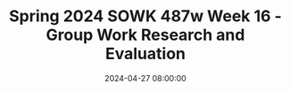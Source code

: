 ---
layout: single_presentation
name: spring-2024-sowk-487w-week-16-group-work-research-and-evaluation.md
title: "Spring 2024 SOWK 487w Week 16 - Group Work Research and Evaluation"
date:  2024-04-27 08:00:00
presentation_id: l4DbMn
permalink: /l4DbMn/
redirect_from:
  - /presentations/l4DbMn/spring-2024-sowk-487w-week-16-group-work-research-and-evaluation
slides: 
  - slide_name: deck-12690-large-0.jpeg
    slide_text: >
      GROUP WORK RESEARCH & EVALUATION Spring 2024 SOWK 487 Dr. Jacob Campbell, LICSW Heritage University

  - slide_name: deck-12690-large-1.jpeg
    slide_text: >
      AGENDA OUR TENTATIVE PL AN FOR TODAY • Evaluation designs for groups • Difference between program evaluation and clinical evaluation • What is a qualitative design methodology • Participatory Action Research Spring 2024 SOWK 487 Dr. Jacob Campbell, LICSW at Heritage University

  - slide_name: deck-12690-large-2.jpeg
    slide_text: >
      READINGS FOR WEEK 16 Teufel-Shone, N. I., Schwartz, A. L., Hardy, L. J., de Heer, H. D., Williamson, H. J., Dunn, D. J., Polingyumptewa, K., & Chief, C. (2018). Supporting new community-based participatory research partnerships. International Journal of Environmental Research and Public Health, 16(1), 44. https://doi.org/10.3390/ ijerph16010044 MacDonald, C. (2012). Understanding participatory action research: A qualitative research methodology option. The Canadian Journal of Action Research, 13(2), 34-50. Spring 2024 SOWK 487 Dr. Jacob Campbell, LICSW at Heritage University

  - slide_name: deck-12690-large-3.jpeg
    slide_text: >
      EVALUATION AND RESEARCH DESIGN INTERVENTION OF TASKS OF GROUP WORK Identifying problem to be solved Deciding to solve the problem Active problem solving Planning for problem solving Planning for problem solving Maintaining problem-solving strategies (Gant, 2017) Spring 2024 SOWK 487 Dr. Jacob Campbell, LICSW at Heritage University

  - slide_name: deck-12690-large-4.jpeg
    slide_text: >
      EVALUATION AND RESEARCH DESIGN PROGRAM EVALUATION VS CLINICAL RESEARCH (Gant, 2017) Spring 2024 SOWK 487 Dr. Jacob Campbell, LICSW at Heritage University

  - slide_name: deck-12690-large-5.jpeg
    slide_text: >
      EVALUATION AND RESEARCH DESIGN PROGRAM EVALUATION VS CLINIC AL RESEARC H Purpose of data collection Standards for judging validity (Gant, 2017) Spring 2024 SOWK 487 Dr. Jacob Campbell, LICSW at Heritage University

  - slide_name: deck-12690-large-6.jpeg
    slide_text: >
      EVALUATION AND RESEARCH DESIGN PROGRAM EVALUATION VS CLINIC AL RESEARC H • Decide whether to accept a new program or service • Decide whether to continue, change, or eliminate an existing program or service • Examine the uniformity of program implementation with program plan • Assess the overall value of a program • Help funders and stakeholders determine the ways in which issues are being solved or needs met. (Gant, 2017) Spring 2024 SOWK 487 Dr. Jacob Campbell, LICSW at Heritage University

  - slide_name: deck-12690-large-7.jpeg
    slide_text: >
      EVALUATION AND RESEARCH DESIGN PROGRAM EVALUATION VS CLINIC AL RESEARC H PROGRAM EVALUATION Inform decisions, clarify options, specify improvements, and provide information about programs and policies within the social and political context. (Gant, 2017) Spring 2024 SOWK 487 Dr. Jacob Campbell, LICSW at Heritage University

  - slide_name: deck-12690-large-8.jpeg
    slide_text: >
      EVALUATION AND RESEARCH DESIGN PROGRAM EVALUATION VS CLINIC AL RESEARC H To seek out new knowledge, engage in theory testing, confirm or disconfirm hypotheses, and generalize findings CLINICAL RESEARCH (Gant, 2017) Spring 2024 SOWK 487 Dr. Jacob Campbell, LICSW at Heritage University

  - slide_name: deck-12690-large-9.jpeg
    slide_text: >
      EVALUATING THE BASW PROGRAM WALK AROUND THE ROOM ACTIVITY Spring 2024 SOWK 487 Dr. Jacob Campbell, LICSW at Heritage University

  - slide_name: deck-12690-large-10.jpeg
    slide_text: >
      RESEARCH METHODS S TUDY DESIGN Quantitative Mixed Methods Qualitative (Preston et al., 2017) Spring 2024 SOWK 487 Dr. Jacob Campbell, LICSW at Heritage University

  - slide_name: deck-12690-large-11.jpeg
    slide_text: >
      RESEARCH METHODS METHODOLOGIES OF QUALITATIVE RESEARC H Case Study Ethnography Grounded theory Narrative inquiry Phenomenology (Preston et al., 2017) Spring 2024 SOWK 487 Dr. Jacob Campbell, LICSW at Heritage University

  - slide_name: deck-12690-large-12.jpeg
    slide_text: >
      QUALITATIVE RESEARCH HOW WOULD YOU EVALUATE What would you look for How would you look for it Professional Similarities for Social Work Students Spring 2024 SOWK 487 Dr. Jacob Campbell, LICSW at Heritage University

  - slide_name: deck-12690-large-13.jpeg
    slide_text: >
      QUALITATIVE RESEARCH TACTICS TO FOS TER RIGOR Prolong Engagement Thick description Triangulation Member Checking Audit Trail Peer Debriefing Negative Case Analysis (Preston et al., 2017) Spring 2024 SOWK 487 Dr. Jacob Campbell, LICSW at Heritage University

  - slide_name: deck-12690-large-14.jpeg
    slide_text: >
      HOW WOULD YOU EVALUATE GROUPS FOR PARENTS? Spring 2024 SOWK 487 Dr. Jacob Campbell, LICSW at Heritage University

  - slide_name: deck-12690-large-15.jpeg
    slide_text: >
      INTERVENTION RESEARCH A PURPOSEFUL C HANGE STRATEGY FOR DEVELOPING OR FINE-TUNING INTERVENTIONS (Macgowan, 2017) Spring 2024 SOWK 487 Dr. Jacob Campbell, LICSW at Heritage University

  - slide_name: deck-12690-large-16.jpeg
    slide_text: >
      INTERVENTION RESEARCH Step 5: Disseminate Findings and Materials Step 4: Test Effectiveness in a Variety of Practice Settings Step 3: Refine and Confirm Program Components in Tests Step 2: Create and Revise Program Materials Step 1: Specify the Problem and Develop a Program Theory (Macgowan, 2017) Spring 2024 SOWK 487 Dr. Jacob Campbell, LICSW at Heritage University

  - slide_name: deck-12690-large-17.jpeg
    slide_text: >
      WHAT IS PARTICIPATORY ACTION RESEARCH? PAR is a qualitative methodology that includes collaboration at all levels of the research process and an intention to address a social problem that a ects an underserved community. (Creswell et al., 2007) Participatory Co-researchers participate in re ection on how to grapple with the target problem, both individually and collectively. Then the group cooperatively decides what actions are necessary to address the identi ed needs. Action During the process, the co-researchers build alliances through planning, implementation, and dissemination of the research Research fi ff fl (McIntyre, 2008)

  - slide_name: deck-12690-large-18.jpeg
    slide_text: >
      􀱢 􀬓 1 Orientation: discussing PAR, its values, tenets, principles, practices, and processes 2 Entry interviews: Co-researcher voice in developing agendas and describing needs Participants limited to 12 VIEW OF PARTICIPATION IN THE STUDY 3 Six co-designed dialogs: Understand how trauma impacts students Limiting re-traumatization within the classroom Methods for increasing resiliency factors for students Engaging in self-care and burnout prevention to reduce the impact of secondary trauma Evaluate and implement ideas for promoting systematic changes within a classroom and school-wide Develop a tool or recommendation for how other school staff could create similar growth in other schools Embed in dialogs Group Book Study Self-Care Activity Reflection and Action

  - slide_name: deck-12690-large-19.jpeg
    slide_text: >
      􁈏 CO-RESEARCHER : Noun \ (ˌ)kō-ri-ˈsər-chər Participants as co-researchers refers to a participatory method of research that situates participants as joint contributors and investigators to the findings of a research project. This qualitative research approach validates and privileges the experiences of participants, making them experts and therefore co-researchers and collaborators in the process of gathering and interpreting data. (Boylorn, 2012, p. 600)

  - slide_name: deck-12690-large-20.jpeg
    slide_text: >
      CENTRAL FEATURES OF PARTICIPATORY ACTION RESEARCH PAR IS A SOCIAL PROCESS IT IS PARTICIPATORY IT IS EMANCIPATORY IT IS CRITICAL IT IS RECURSIVE (REFLEXIVE, DIALECTICAL) (Kemmis & Wilkinson, 1998)

  - slide_name: deck-12690-large-21.jpeg
    slide_text: >
      HOW PAR VIEWS KNOWLEDGE Epistemological The process is designed to draw out the participants’ experiences and inner wisdom as a procedure for de ning a group’s needs as a group. The group is also used to analyze and address those needs (Coleman, 2015). fi Lincoln et al. (2011) also expound that PAR as being a type of critical subjectivity. Within the critical methodologies, they make understanding group power dynamics a key point. They also work to address social change or action through the research process.

  - slide_name: deck-12690-large-22.jpeg
    slide_text: >
      The Need for a “Safe Space” Degree of Participation Definition of Community Democracy as a Precondition COMPONENTS OF PARTICIPATORY RESEARCH (Bergold & Thomas, 2012)

  - slide_name: deck-12690-large-23.jpeg
    slide_text: >
      A BRAIDED PROCESS OF EXPLORATION, REFLECTION, AND ACTION IMPLEMENTING AND REFINING SAID PLAN DEVELOPING AN ACTION PLAN QUESTIONING A PARTICULAR ISSUE REFLECTING UPON AND INVESTIGATING THE ISSUE (McIntyre, 2008)

presentation_description: >
  <p>Week 16 is the final week of class. We will be reviewing evaluations within group work. My dissertation, Campbell (2023) was based on participatory action research (PAR). I provide McDonald (2012) as a primer to doing PAR as a methodology social work group research. During week 15 we spend time looking at Community-Based Participatory Research Partnerships (CBPR) in the context of best practices for working with groups. The reading in Teufel-Shone et al. (2018) provides more of a understanding of what these groups look like, especially from the context of a group. The following are the topics for this session.</p>
  <p>The agenda for this week is as follows:</p>
  <ul>
  <li>Evaluation designs for groups</li>
  <li>Difference between program evaluation and clinical evaluation</li>
  <li>What is a qualitative design methodology</li>
  <li>Intervention research</li>
  </ul>
  
downloadable_slides: deck-12690.pdf
slides_count: 24
header:
  teaser: deck-12690-thumb-0.jpeg
presentation_video:
location: "Heritage University"
tags:
  - Heritage University
  - BASW Program
  - SOWK 487w
---
